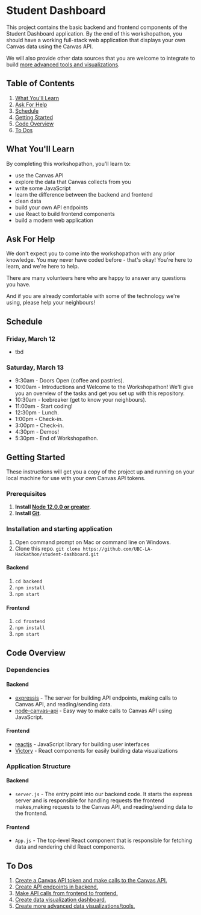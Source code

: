 # Student Dashboard
This project contains the basic backend and frontend components of the Student Dashboard application. By the end of this workshopathon, you should have a working full-stack web application that displays your own Canvas data using the Canvas API.

We will also provide other data sources that you are welcome to integrate to build [more advanced tools and visualizations](5-Create-Advanced-Data-Viz.md).

## Table of Contents
1. [What You'll Learn](#what-youll-learn)
1. [Ask For Help](#ask-for-help)
1. [Schedule](#schedule)
1. [Getting Started](#getting-started)
1. [Code Overview](#code-overview)
1. [To Dos](#to-dos)

## What You'll Learn
By completing this workshopathon, you'll learn to:
* use the Canvas API
* explore the data that Canvas collects from you
* write some JavaScript
* learn the difference between the backend and frontend
* clean data
* build your own API endpoints
* use React to build frontend components
* build a modern web application

## Ask For Help
We don't expect you to come into the workshopathon with any prior knowledge. You may never have coded before - that's okay! You're here to learn, and we're here to help.

There are many volunteers here who are happy to answer any questions you have.

And if you are already comfortable with some of the technology we're using, please help your neighbours!

## Schedule
### Friday, March 12
* tbd

### Saturday, March 13
* 9:30am - Doors Open (coffee and pastries).
* 10:00am - Introductions and Welcome to the Workshopathon! We'll give you an overview of the tasks and get you set up with this repository.
* 10:30am - Icebreaker (get to know your neighbours).
* 11:00am - Start coding!
* 12:30pm - Lunch.
* 1:00pm - Check-in.
* 3:00pm - Check-in.
* 4:30pm - Demos!
* 5:30pm - End of Workshopathon.

## Getting Started
These instructions will get you a copy of the project up and running on your local machine for use with your own Canvas API tokens.

### Prerequisites
1. **Install [Node 12.0.0 or greater](https://nodejs.org)**.
2. **Install [Git](https://git-scm.com/downloads)**.

### Installation and starting application
1. Open command prompt on Mac or command line on Windows.
1. Clone this repo. `git clone https://github.com/UBC-LA-Hackathon/student-dashboard.git`

#### Backend
1. `cd backend`
1. `npm install`
1. `npm start`

#### Frontend
1. `cd frontend`
1. `npm install`
1. `npm start`

## Code Overview
### Dependencies
#### Backend
* [expressjs](https://expressjs.com/) - The server for building API endpoints, making calls to Canvas API, and reading/sending data.
* [node-canvas-api](https://github.com/ubccapico/node-canvas-api) - Easy way to make calls to Canvas API using JavaScript.

#### Frontend
* [reactjs](https://reactjs.org/) - JavaScript library for building user interfaces
* [Victory](https://formidable.com/open-source/victory/) - React components for easily building data visualizations

### Application Structure
#### Backend
* `server.js` - The entry point into our backend code. It starts the express server and is responsible for handling requests the frontend makes,making requests to the Canvas API, and reading/sending data to the frontend.

#### Frontend
* `App.js` - The top-level React component that is responsible for fetching data and rendering child React components.

## To Dos
1. [Create a Canvas API token and make calls to the Canvas API.](1-Canvas-API-Token.md)
1. [Create API endpoints in backend.](2-API-Endpoints.md )
1. [Make API calls from frontend to frontend.](3-Make-API-Calls.md)
1. [Create data visualization dashboard.](4-Create-Data-Viz-Dashboard.md)
1. [Create more advanced data visualizations/tools.](5-Create-Advanced-Data-Viz.md)